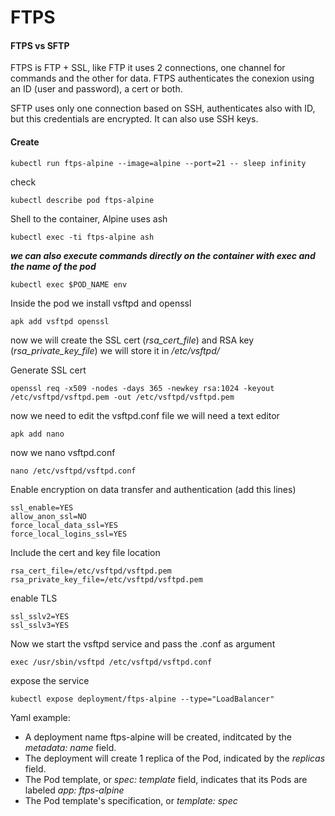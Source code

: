 # FTPS

#### FTPS vs SFTP

FTPS is FTP + SSL, like FTP it uses 2 connections, one channel for commands and the other for data. FTPS authenticates the conexion using an ID (user and password), a cert or both.

SFTP uses only one connection based on SSH, authenticates also with ID, but this credentials are encrypted. It can also use SSH keys.

#### Create

```
kubectl run ftps-alpine --image=alpine --port=21 -- sleep infinity
```
check
```
kubectl describe pod ftps-alpine
```
Shell to the container, Alpine uses ash 
```
kubectl exec -ti ftps-alpine ash
```
***we can also execute commands directly on the container with exec and the name of the pod***
```
kubectl exec $POD_NAME env
```
Inside the pod we install vsftpd and openssl
```
apk add vsftpd openssl
```
now we will create the SSL cert (_rsa_cert_file_) and RSA key (_rsa_private_key_file_) we will store it in _/etc/vsftpd/_

Generate SSL cert
```
openssl req -x509 -nodes -days 365 -newkey rsa:1024 -keyout /etc/vsftpd/vsftpd.pem -out /etc/vsftpd/vsftpd.pem
```
now we need to edit the vsftpd.conf file we will need a text editor
```
apk add nano
```
now we nano vsftpd.conf
```
nano /etc/vsftpd/vsftpd.conf
```
Enable encryption on data transfer and authentication (add this lines)
```
ssl_enable=YES
allow_anon_ssl=NO
force_local_data_ssl=YES
force_local_logins_ssl=YES
```
Include the cert and key file location
```
rsa_cert_file=/etc/vsftpd/vsftpd.pem
rsa_private_key_file=/etc/vsftpd/vsftpd.pem
```
enable TLS
```
ssl_sslv2=YES
ssl_sslv3=YES
```
Now we start the vsftpd service and pass the .conf as argument
```
exec /usr/sbin/vsftpd /etc/vsftpd/vsftpd.conf
```





expose the service
```
kubectl expose deployment/ftps-alpine --type="LoadBalancer"
```

Yaml example:
* A deployment name ftps-alpine will be created, inditcated by the _metadata: name_ field.
* The deployment will create 1 replica of the Pod, indicated by the _replicas_ field.
* The Pod template, or _spec: template_ field, indicates that its Pods are labeled _app: ftps-alpine_
* The Pod template's specification, or _template: spec_